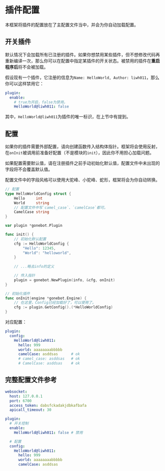 # 插件配置
本框架将插件的配置放在了主配置文件当中，并会为你自动加载配置。

## 开关插件
默认情况下会加载所有已注册的插件。如果你想禁用某些插件，但不想修改代码再重新编译一次，那么你可以在配置中指定某插件的开关状态。被禁用的插件在**重启程序后**将不会被加载。

假设现有一个插件，它注册的信息为`Name: HelloWorld, Author: liwh011`，那么你可以这样禁用它：
```yaml
plugin:
  enable:
    # true为开启，false为禁用。
    HelloWorld@liwh011: false
```
其中，`HelloWorld@liwh011`为插件的唯一标识，在上节中有提到。


## 配置
如果你的插件需要外部配置，请向创建函数传入结构体指针。框架将会使用反射，在`onInit`被调用前准备好配置（不是模块的`init`），因此你不用担心加载问题。

如果配置需要默认值，请在注册插件之前手动初始化默认值，配置文件中未出现的字段将不会覆盖默认值。

配置文件中的字段风格可以使用大驼峰、小驼峰、蛇形，框架将会为你自动转换。
```go
// 配置
type HelloWorldConfig struct {
    Hello     int
    World     string
    // 配置文件中写`camel_case`、`camelCase`都可。
    CamelCase string
}

var plugin *gonebot.Plugin

func init() {
    // 初始化默认配置
    cfg := HelloWorldConfig {
        "Hello": 12345,
        "World": "helloworld",
    }
    
    // ...略去info的定义

    // 传入指针
    plugin = gonebot.NewPlugin(info, &cfg, onInit)
}

// 初始化插件
func onInit(engine *gonebot.Engine) {
    // 在这里，Config已经加载好了，可以使用了。
    cfg := plugin.GetConfig().(*HelloWorldConfig)
}
```

对应配置：
```yaml
plugin:
  config:
    HelloWorld@liwh011:
      hello: 999
      world: aaaaaaaabbbbb
      camelCase: asddsas      # ok
      # camel_case: asddsas   # ok
      # CamelCase: asddsas    # ok
```

## 完整配置文件参考
```yaml
websocket:
  host: 127.0.0.1
  port: 6700
  access_token: dabsfckadakjdbkafbafa
  apicall_timeout: 30

plugin:
  # 开关控制
  enable:
    HelloWorld@liwh011: false # 禁用

  # 配置
  config:
    HelloWorld@liwh011:
      hello: 999
      world: aaaaaaaabbbbb
      camelCase: asddsas
```